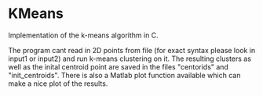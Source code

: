 # KMeans
Implementation of the k-means algorithm in C.


The program cant read in 2D points from file (for exact syntax please look in input1 or input2) and run k-means clustering on it. The resulting clusters as well as the inital centroid point are saved in the files "centorids" and "init_centroids".
There is also a Matlab plot function available which can make a nice plot of the results.
